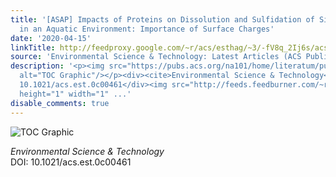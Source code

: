 ```yaml
---
title: '[ASAP] Impacts of Proteins on Dissolution and Sulfidation of Silver Nanowires
  in an Aquatic Environment: Importance of Surface Charges'
date: '2020-04-15'
linkTitle: http://feedproxy.google.com/~r/acs/esthag/~3/-fV8q_2Ij6s/acs.est.0c00461
source: 'Environmental Science & Technology: Latest Articles (ACS Publications)'
description: '<p><img src="https://pubs.acs.org/na101/home/literatum/publisher/achs/journals/content/esthag/0/esthag.ahead-of-print/acs.est.0c00461/20200415/images/medium/es0c00461_0007.gif"
  alt="TOC Graphic"/></p><div><cite>Environmental Science & Technology</cite></div><div>DOI:
  10.1021/acs.est.0c00461</div><img src="http://feeds.feedburner.com/~r/acs/esthag/~4/-fV8q_2Ij6s"
  height="1" width="1" ...'
disable_comments: true
---
```

<p><img src="https://pubs.acs.org/na101/home/literatum/publisher/achs/journals/content/esthag/0/esthag.ahead-of-print/acs.est.0c00461/20200415/images/medium/es0c00461_0007.gif" alt="TOC Graphic"/></p><div><cite>Environmental Science & Technology</cite></div><div>DOI: 10.1021/acs.est.0c00461</div><img src="http://feeds.feedburner.com/~r/acs/esthag/~4/-fV8q_2Ij6s" height="1" width="1" ...